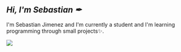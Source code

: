   ## ***Hi, I'm Sebastian ✒***
I'm Sebastian Jimenez and I'm currently a student and I'm learning programming through small projects✨. 

<img src="https://img.icons8.com/color/48/000000/java-coffee-cup-logo--v1.png"/> 
 
<img alt="" class="hCL kVc L4E MIw" fetchpriority="auto" loading="auto" src="https://i.pinimg.com/originals/1c/4a/45/1c4a4596912277e7b3b209f1ccf49927.gif">





<!--
**SebastianJimenez2007/SebastianJimenez2007** is a ✨ _special_ ✨ repository because its `README.md` (this file) appears on your GitHub profile.

Here are some ideas to get you started:

- 🔭 I’m currently working on ...
- 🌱 I’m currently learning ...
- 👯 I’m looking to collaborate on ...
- 🤔 I’m looking for help with ...
- 💬 Ask me about ...
- 📫 How to reach me: ...
- 😄 Pronouns: ...
- ⚡ Fun fact: ...
-->
